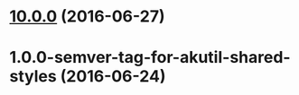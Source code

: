 <a name="10.0.0"></a>
# [10.0.0](https://aui-team-bot/https://bitbucket.org/atlassian/atlaskit-spike/compare/1.0.0-semver-tag-for-akutil-shared-styles...v10.0.0) (2016-06-27)



<a name="1.0.0-semver-tag-for-akutil-shared-styles"></a>
# 1.0.0-semver-tag-for-akutil-shared-styles (2016-06-24)



